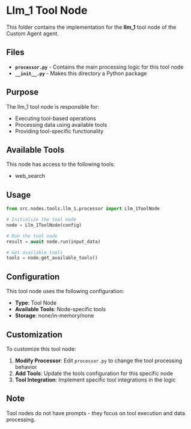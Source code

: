 # Llm_1 Tool Node

This folder contains the implementation for the **llm_1** tool node of the Custom Agent agent.

## Files

- **`processor.py`** - Contains the main processing logic for this tool node
- **`__init__.py`** - Makes this directory a Python package

## Purpose

The llm_1 tool node is responsible for:
- Executing tool-based operations
- Processing data using available tools
- Providing tool-specific functionality

## Available Tools

This node has access to the following tools:
- web_search

## Usage

```python
from src.nodes.tools.llm_1.processor import Llm_1ToolNode

# Initialize the tool node
node = Llm_1ToolNode(config)

# Run the tool node
result = await node.run(input_data)

# Get available tools
tools = node.get_available_tools()
```

## Configuration

This tool node uses the following configuration:
- **Type**: Tool Node
- **Available Tools**: Node-specific tools
- **Storage**: none/in-memory/none

## Customization

To customize this tool node:

1. **Modify Processor**: Edit `processor.py` to change the tool processing behavior
2. **Add Tools**: Update the tools configuration for this specific node
3. **Tool Integration**: Implement specific tool integrations in the logic

## Note

Tool nodes do not have prompts - they focus on tool execution and data processing.

